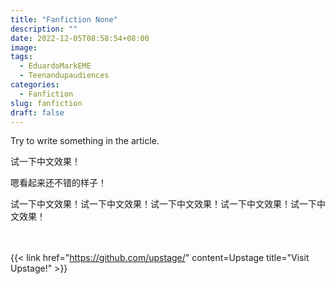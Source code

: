 ```yaml
---
title: "Fanfiction None"
description: ""
date: 2022-12-05T08:58:54+08:00
image: 
tags:
  - EduardoMarkEME
  - Teenandupaudiences
categories:
  - Fanfiction
slug: fanfiction
draft: false
---
```


Try to write something in the article.

试一下中文效果！

嗯看起来还不错的样子！

试一下中文效果！试一下中文效果！试一下中文效果！试一下中文效果！试一下中文效果！

<br><br/>{{< link href="https://github.com/upstage/" content=Upstage title="Visit Upstage!" >}}

<br><br/>
